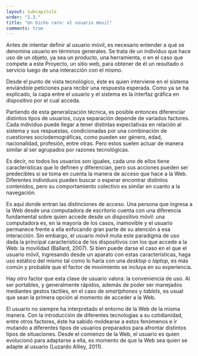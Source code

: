```yaml
---
layout: subcapitulo
order: "2.3."
title: "Un bicho raro: el usuario móvil"
comments: true
---
```

Antes de intentar definir al usuario móvil, es necesario entender a qué se denomina usuario en términos generales. Se trata de un individuo que hace uso de un objeto, ya sea un producto, una herramienta, o en el caso que compete a este Proyecto, un sitio web, para obtener de él un resultado o servicio luego de una interacción con el mismo.

Desde el punto de vista tecnológico, éste es quien interviene en el sistema enviándole peticiones para recibir una respuesta esperada. Como ya se ha explicado, la capa entre el usuario y el sistema es la interfaz gráfica en dispositivo por el cual acceda.

Partiendo de esta generalización técnica, es posible entonces diferenciar distintos tipos de usuarios, cuya separación depende de variados factores. Cada individuo puede llegar a tener distintas expectativas en relación al sistema y sus respuestas, condicionadas por una combinación de cuestiones sociodemográficas, como pueden ser género, edad, nacionalidad, profesión, entre otras. Pero estos suelen actuar de manera similar al ser agrupados por razones tecnológicas.

Es decir, no todos los usuarios son iguales, cada uno de ellos tiene características que lo definen y diferencian, pero sus acciones pueden ser predecibles si se toma en cuenta la manera de acceso que hace a la Web. Diferentes individuos pueden buscar o esperar encontrar distintos contenidos, pero su comportamiento colectivo es similar en cuanto a la navegación.

Es aquí donde entran las distinciones de acceso. Una persona que ingresa a la Web desde una computadora de escritorio cuenta con una diferencia fundamental sobre quien accede desde un dispositivo móvil: una computadora es, en la mayoría de los casos, inamovible y el usuario permanece frente a ella enfocando gran parte de su atención a esa interacción. Sin embargo, el usuario móvil muta este paradigma de uso dada la principal característica de los dispositivos con los que accede a la Web: la movilidad (Ballard, 2007). Si bien puede darse el caso en el que el usuario móvil, ingresando desde un aparato con estas características, haga uso estático del mismo tal como lo haría con una _desktop_ o _laptop_, es más común y probable que el factor de movimiento se incluya en su experiencia.

Hay otro factor que esta clase de usuario valora: la conveniencia de uso. Al ser portables, y generalmente rápidos, además de poder ser manejados mediantes gestos táctiles, en el caso de _smartphones_ y _tablets_, es usual que sean la primera opción al momento de acceder a la Web.

El usuario no siempre ha interpretado el entorno de la Web de la misma manera. Con la introducción de diferentes tecnologías a su cotidianidad, entre otros factores, éste ha sabido moldearse a estos fenómenos e ir mutando a diferentes tipos de usuarios preparados para afrontar distintos tipos de situaciones. Desde el comienzo de la Web, el usuario es quien evolucionó para adaptarse a ella, es momento de que la Web sea quien se adapte al usuario (Luzardo Alliey, 2011).

